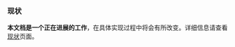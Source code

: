 ### 现状 <a href="#status" id="status" class="headerlink"></a>

**本文档是一个正在进展的工作**，在具体实现过程中将会有所改变。详细信息请查看[现状](/status)页面。
